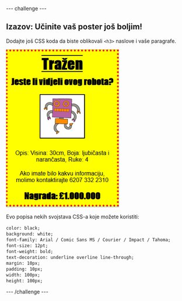--- challenge ---

## Izazov: Učinite vaš poster još boljim!

Dodajte još CSS koda da biste oblikovali `<h3>` naslove i vaše paragrafe.

![snimka zaslona](images/wanted-final.png)

Evo popisa nekih svojstava CSS-a koje možete koristiti:

    color: black;
    background: white;
    font-family: Arial / Comic Sans MS / Courier / Impact / Tahoma;
    font-size: 12pt;
    font-weight: bold;
    text-decoration: underline overline line-through;
    margin: 10px;
    padding: 10px;
    width: 100px;
    height: 100px;
    

--- /challenge ---